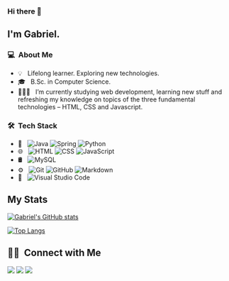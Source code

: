### Hi there 👋

## I'm Gabriel.

### 💻 &nbsp;About Me 

- 💡 &nbsp; Lifelong learner. Exploring new technologies. 
- 🎓 &nbsp; B.Sc. in Computer Science.
- 👨🏻‍💻 &nbsp; I’m currently studying web development, learning new stuff and refreshing my knowledge on topics of the three fundamental technologies – HTML, CSS and Javascript.


### 🛠 &nbsp;Tech Stack

- 🚀 &nbsp;
   ![Java](https://img.shields.io/badge/Java-ED8B00?style=for-the-badge&logo=java&logoColor=white)
   ![Spring](https://img.shields.io/badge/Spring-6DB33F?style=for-the-badge&logo=spring&logoColor=white)
   ![Python](https://img.shields.io/badge/Python-3776AB?style=for-the-badge&logo=python&logoColor=white)
- 🌐 &nbsp;
  ![HTML](https://img.shields.io/badge/-HTML-333333?style=flat&logo=HTML5)
  ![CSS](https://img.shields.io/badge/-CSS-333333?style=flat&logo=CSS3&logoColor=1572B6)
  ![JavaScript](https://img.shields.io/badge/-JavaScript-333333?style=flat&logo=javascript)
- 🛢 &nbsp;
  ![MySQL](https://img.shields.io/badge/MySQL-00000F?style=for-the-badge&logo=mysql&logoColor=white)
- ⚙️ &nbsp;
  ![Git](https://img.shields.io/badge/-Git-333333?style=flat&logo=git)
  ![GitHub](https://img.shields.io/badge/-GitHub-333333?style=flat&logo=github)
  ![Markdown](https://img.shields.io/badge/-Markdown-333333?style=flat&logo=markdown)
- 🔧 &nbsp;
  ![Visual Studio Code](https://img.shields.io/badge/-Visual%20Studio%20Code-333333?style=flat&logo=visual-studio-code&logoColor=007ACC)


## My Stats

[![Gabriel's GitHub stats](https://github-readme-stats.vercel.app/api?username=limagb&show_icons=true&theme=aura)](https://github.com/limagb/github-readme-stats)

[![Top Langs](https://github-readme-stats.vercel.app/api/top-langs/?username=limagb&theme=blue-green)](https://github.com/limagb/github-readme-stats)


##  🤝🏻 &nbsp;Connect with Me

<div>
<a href="https://github.com/limagb"><img src="https://img.shields.io/badge/GitHub-100000?style=for-the-badge&logo=github&logoColor=white"/></a>
<a href="https://www.linkedin.com/in/gabriel-binda-lima-8a224b109/"><img src="https://img.shields.io/badge/LinkedIn-0077B5?style=for-the-badge&logo=linkedin&logoColor=white"/></a>
<a href="mailto:gabrielbinda84@gmail.com"><img src="https://img.shields.io/badge/Gmail-D14836?style=for-the-badge&logo=gmail&logoColor=white"/></a>
</div>

<!---
limagb/limagb is a ✨ special ✨ repository because its `README.md` (this file) appears on your GitHub profile.
You can click the Preview link to take a look at your changes.
--->
